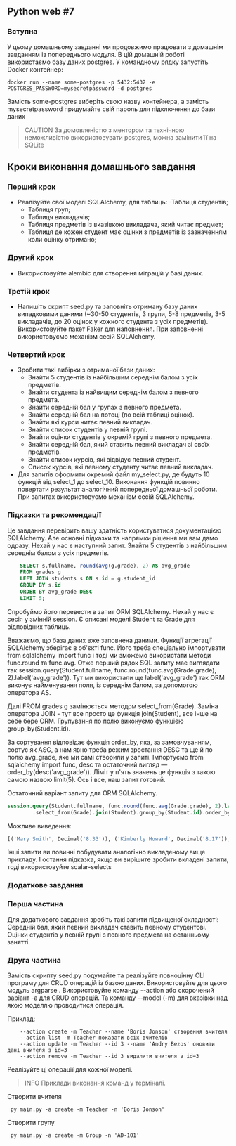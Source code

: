 ## Python web #7

### Вступна
У цьому домашньому завданні ми продовжимо працювати з домашнім завданням із попереднього модуля.
В цій домашній роботі використаємо базу даних postgres. У командному рядку запустіть Docker контейнер:

    docker run --name some-postgres -p 5432:5432 -e POSTGRES_PASSWORD=mysecretpassword -d postgres
    
Замість some-postgres виберіть свою назву контейнера, а замість mysecretpassword придумайте свій пароль для підключення до бази даних

>CAUTION
>За домовленістю з ментором та технічною неможливістю використовувати postgres, можна замінити її на SQLite

## Кроки виконання домашнього завдання​

### Перший крок​
- Реалізуйте свої моделі SQLAlchemy, для таблиць:
    -Таблиця студентів;
    - Таблиця груп;
    - Таблиця викладачів;
    - Таблиця предметів із вказівкою викладача, який читає предмет;
    - Таблиця де кожен студент має оцінки з предметів із зазначенням коли оцінку отримано;

### Другий крок
- Використовуйте alembic для створення міграцій у базі даних.

### Третій крок
- Напишіть скрипт seed.py та заповніть отриману базу даних випадковими даними (~30-50 студентів, 3 групи, 5-8 предметів, 3-5 викладачів, до 20 оцінок у кожного студента з усіх предметів). Використовуйте пакет Faker для наповнення. При заповненні використовуємо механізм сесій SQLAlchemy.

### Четвертий крок
- Зробити такі вибірки з отриманої бази даних:
    - Знайти 5 студентів із найбільшим середнім балом з усіх предметів.
    - Знайти студента із найвищим середнім балом з певного предмета.
    - Знайти середній бал у групах з певного предмета.
    - Знайти середній бал на потоці (по всій таблиці оцінок).
    - Знайти які курси читає певний викладач.
    - Знайти список студентів у певній групі.
    - Знайти оцінки студентів у окремій групі з певного предмета.
    - Знайти середній бал, який ставить певний викладач зі своїх предметів.
    - Знайти список курсів, які відвідує певний студент.
    - Список курсів, які певному студенту читає певний викладач.
- Для запитів оформити окремий файл my_select.py, де будуть 10 функцій від select_1 до select_10. Виконання функцій повинно повертати результат аналогічний попередньої домашньої роботи. При запитах використовуємо механізм сесій SQLAlchemy.
  
### Підказки та рекомендації
Це завдання перевірить вашу здатність користуватися документацією SQLAlchemy. Але основні підказки та напрямки рішення ми вам дамо одразу. Нехай у нас є наступний запит.
Знайти 5 студентів з найбільшим середнім балом з усіх предметів.
```sql
    SELECT s.fullname, round(avg(g.grade), 2) AS avg_grade
    FROM grades g
    LEFT JOIN students s ON s.id = g.student_id
    GROUP BY s.id
    ORDER BY avg_grade DESC
    LIMIT 5;
```
Спробуймо його перевести в запит ORM SQLAlchemy. Нехай у нас є сесія у змінній session. Є описані моделі Student та Grade для відповідних таблиць. 

Вважаємо, що база даних вже заповнена даними. Функції агрегації SQLAlchemy зберігає в об'єкті func. Його треба спеціально імпортувати from sqlalchemy import func і тоді ми зможемо використати методи func.round та func.avg. Отже перший рядок SQL запиту має виглядати так session.query(Student.fullname, func.round(func.avg(Grade.grade), 2).label('avg_grade')). Тут ми використали ще label('avg_grade') так ORM виконує найменування поля, із середнім балом, за допомогою оператора AS.

Далі FROM grades g замінюється методом select_from(Grade). Заміна оператора JOIN - тут все просто це функція join(Student), все інше на себе бере ORM. Групування по полю виконуємо функцією group_by(Student.id).

За сортування відповідає функція order_by, яка, за замовчуванням, сортує як ASC, а нам явно треба режим зростання DESC та ще й по полю avg_grade, яке ми самі створили у запиті. Імпортуємо from sqlalchemy import func, desc та остаточний вигляд — order_by(desc('avg_grade')). Ліміт у п'ять значень це функція з такою самою назвою limit(5). Ось і все, наш запит готовий.

Остаточний варіант запиту для ORM SQLAlchemy.
```sql
session.query(Student.fullname, func.round(func.avg(Grade.grade), 2).label('avg_grade'))\
        .select_from(Grade).join(Student).group_by(Student.id).order_by(desc('avg_grade')).limit(5).all()
```
Можливе виведення:
```python
[('Mary Smith', Decimal('8.33')), ('Kimberly Howard', Decimal('8.17')), ('Gregory Graves', Decimal('7.92')), ('Mrs. Diamond Carter', Decimal('7.53')), ('Emma Hernandez', Decimal('7.31'))]
```
Інші запити ви повинні побудувати аналогічно викладеному вище прикладу. І остання підказка, якщо ви вирішите зробити вкладені запити, тоді використовуйте scalar-selects

### Додаткове завдання

### Перша частина
Для додаткового завдання зробіть такі запити підвищеної складності:
Середній бал, який певний викладач ставить певному студентові.
Оцінки студентів у певній групі з певного предмета на останньому занятті.

### Друга частина
Замість скрипту seed.py подумайте та реалізуйте повноцінну CLI програму для CRUD операцій із базою даних. Використовуйте для цього модуль argparse .
Використовуйте команду --action або скорочений варіант -a для CRUD операцій. Та команду --model (-m) для вказівки над якою моделлю проводитися операція.

Приклад:

        --action create -m Teacher --name 'Boris Jonson' створення вчителя
        --action list -m Teacher показати всіх вчителів
        --action update -m Teacher --id 3 --name 'Andry Bezos' оновити дані вчителя з id=3
        --action remove -m Teacher --id 3 видалити вчителя з id=3

Реалізуйте ці операції для кожної моделі.

>INFO
>Приклади виконання команд у терміналі.

Створити вчителя

     py main.py -a create -m Teacher -n 'Boris Jonson'

Створити групу

     py main.py -a create -m Group -n 'AD-101'  
